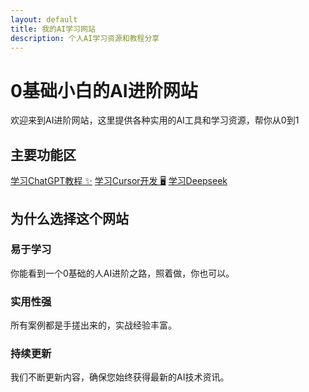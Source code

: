 ```yaml
---
layout: default
title: 我的AI学习网站
description: 个人AI学习资源和教程分享
---
```


# 0基础小白的AI进阶网站

欢迎来到AI进阶网站，这里提供各种实用的AI工具和学习资源，帮你从0到1

## 主要功能区

<div class="button-container">
  <a href="#" class="btn">学习ChatGPT教程 ✨</a>
  <a href="#" class="btn">学习Cursor开发 🖥️</a>
  <a href="#" class="btn">学习Deepseek</a>
</div>

## 为什么选择这个网站

### 易于学习
你能看到一个0基础的人AI进阶之路，照着做，你也可以。

### 实用性强
所有案例都是手搓出来的，实战经验丰富。

### 持续更新
我们不断更新内容，确保您始终获得最新的AI技术资讯。